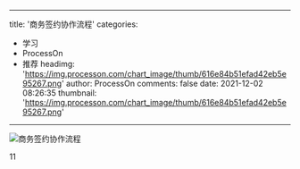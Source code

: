
---
title: '商务签约协作流程'
categories: 
 - 学习
 - ProcessOn
 - 推荐
headimg: 'https://img.processon.com/chart_image/thumb/616e84b51efad42eb5e95267.png'
author: ProcessOn
comments: false
date: 2021-12-02 08:26:35
thumbnail: 'https://img.processon.com/chart_image/thumb/616e84b51efad42eb5e95267.png'
---

<div>   
<img class="thumb" alt="商务签约协作流程" src="https://img.processon.com/chart_image/thumb/616e84b51efad42eb5e95267.png" referrerpolicy="no-referrer">
<p>11</p>  
</div>
            